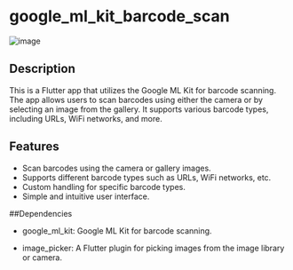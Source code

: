 # google_ml_kit_barcode_scan

![image](https://github.com/chathudilzo/google_ml_kit_barcode_scan/assets/93638679/0865e07e-4f9c-4fc4-865e-45aebb7faf8a)

## Description

This is a Flutter app that utilizes the Google ML Kit for barcode scanning. The app allows users to scan barcodes using either the camera or by selecting an image from the gallery. It supports various barcode types, including URLs, WiFi networks, and more.

## Features

- Scan barcodes using the camera or gallery images.
- Supports different barcode types such as URLs, WiFi networks, etc.
- Custom handling for specific barcode types.
- Simple and intuitive user interface.

##Dependencies

- google_ml_kit: Google ML Kit for barcode scanning.

- image_picker: A Flutter plugin for picking images from the image library or camera.
